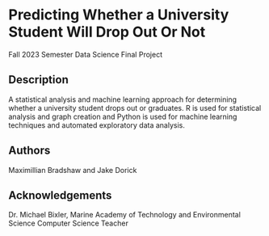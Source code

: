 # Predicting Whether a University Student Will Drop Out Or Not

Fall 2023 Semester Data Science Final Project

## Description

A statistical analysis and machine learning approach for determining whether a university student drops out or graduates.
R is used for statistical analysis and graph creation and Python is used for machine learning techniques and automated exploratory data analysis. 

## Authors

Maximillian Bradshaw and Jake Dorick

## Acknowledgements

Dr. Michael Bixler,
Marine Academy of Technology and Environmental Science Computer Science Teacher
